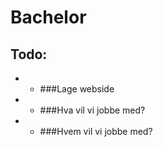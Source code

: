 # Bachelor

## Todo:
- - ###Lage webside
- - ###Hva vil vi jobbe med?
- - ###Hvem vil vi jobbe med?

